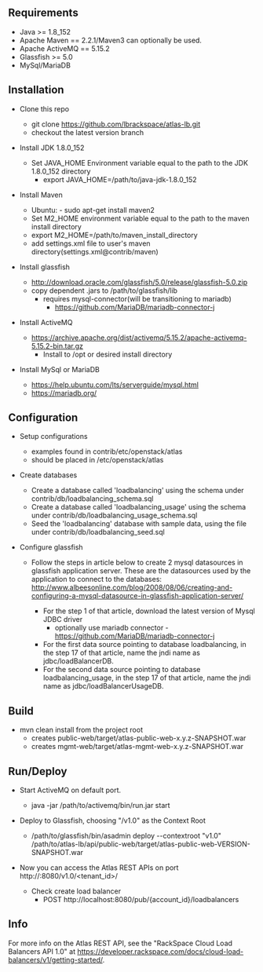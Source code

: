 Requirements
------------
  * Java >= 1.8_152
  * Apache Maven == 2.2.1/Maven3 can optionally be used.
  * Apache ActiveMQ == 5.15.2
  * Glassfish >= 5.0
  * MySql/MariaDB

Installation
------------

* Clone this repo
    * git clone https://github.com/lbrackspace/atlas-lb.git
    * checkout the latest version branch

* Install JDK 1.8.0_152
    * Set JAVA_HOME Environment variable equal to the path to the JDK 1.8.0_152 directory
        * export JAVA_HOME=/path/to/java-jdk-1.8.0_152
    
* Install Maven
  * Ubuntu: - sudo apt-get install maven2
  * Set M2_HOME environment variable equal to the path to the maven install directory
  * export M2_HOME=/path/to/maven_install_directory
  * add settings.xml file to user's maven directory(settings.xml@contrib/maven)
  
* Install glassfish
    * http://download.oracle.com/glassfish/5.0/release/glassfish-5.0.zip
    * copy dependent .jars to /path/to/glassfish/lib
        * requires mysql-connector(will be transitioning to mariadb)
            * https://github.com/MariaDB/mariadb-connector-j
            
* Install ActiveMQ
    * https://archive.apache.org/dist/activemq/5.15.2/apache-activemq-5.15.2-bin.tar.gz
        * Install to /opt or desired install directory
  
* Install MySql or MariaDB
    * https://help.ubuntu.com/lts/serverguide/mysql.html
    * https://mariadb.org/
    
Configuration
------------- 
  
* Setup configurations
    * examples found in contrib/etc/openstack/atlas
    * should be placed in /etc/openstack/atlas
    
* Create databases
    * Create a database called 'loadbalancing' using the schema under contrib/db/loadbalancing_schema.sql
    * Create a database called 'loadbalancing_usage' using the schema under contrib/db/loadbalancing_usage_schema.sql
    * Seed the 'loadbalancing' database with sample data, using the file under contrib/db/loadbalancing_seed.sql

* Configure glassfish
    * Follow the steps in article below to create 2 mysql datasources in glassfish application server. These are the datasources used by the application to connect to the databases:
       http://www.albeesonline.com/blog/2008/08/06/creating-and-configuring-a-mysql-datasource-in-glassfish-application-server/

       * For the step 1 of that article, download the latest version of Mysql JDBC driver
            * optionally use mariadb connector - https://github.com/MariaDB/mariadb-connector-j
       * For the first data source pointing to database loadbalancing, in the step 17 of that article, name the jndi name as jdbc/loadBalancerDB.
       * For the second  data source pointing to database loadbalancing_usage, in the step 17 of that article, name the jndi name as jdbc/loadBalancerUsageDB.

 
Build
-----
  
* mvn clean install from the project root
     - creates public-web/target/atlas-public-web-x.y.z-SNAPSHOT.war
     - creates mgmt-web/target/atlas-mgmt-web-x.y.z-SNAPSHOT.war


Run/Deploy
---

*  Start ActiveMQ on default port.
    * java -jar /path/to/activemq/bin/run.jar start

* Deploy to Glassfish, choosing "/v1.0" as the Context Root
    * /path/to/glassfish/bin/asadmin deploy --contextroot "v1.0" /path/to/atlas-lb/api/public-web/target/atlas-public-web-VERSION-SNAPSHOT.war

*  Now you can access the Atlas REST APIs on port http://<hostname>:8080/v1.0/<tenant_id>/<resource>
    * Check create load balancer
      * POST http://localhost:8080/pub/{account_id}/loadbalancers
      
      
Info
----
For more info on the Atlas REST API, see the "RackSpace Cloud Load Balancers API 1.0" at https://developer.rackspace.com/docs/cloud-load-balancers/v1/getting-started/.


